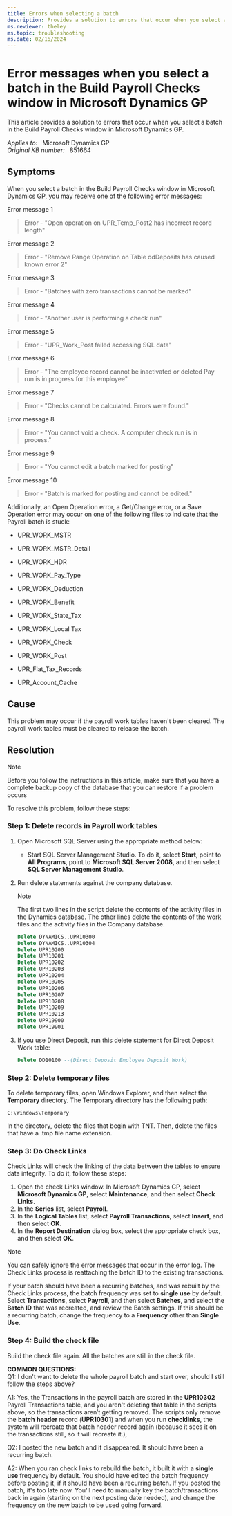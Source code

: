 ```yaml
---
title: Errors when selecting a batch
description: Provides a solution to errors that occur when you select a batch in the Build Payroll Checks window in Microsoft Dynamics GP.
ms.reviewer: theley
ms.topic: troubleshooting
ms.date: 02/16/2024
---
```

# Error messages when you select a batch in the Build Payroll Checks window in Microsoft Dynamics GP

This article provides a solution to errors that occur when you select a batch in the Build Payroll Checks window in Microsoft Dynamics GP.

_Applies to:_ &nbsp; Microsoft Dynamics GP  
_Original KB number:_ &nbsp; 851664

## Symptoms

When you select a batch in the Build Payroll Checks window in Microsoft Dynamics GP, you may receive one of the following error messages:

Error message 1
> Error - "Open operation on UPR_Temp_Post2 has incorrect record length"

Error message 2
> Error - "Remove Range Operation on Table ddDeposits has caused known error 2"

Error message 3
> Error - "Batches with zero transactions cannot be marked"

Error message 4
> Error - "Another user is performing a check run"

Error message 5
> Error - "UPR_Work_Post failed accessing SQL data"

Error message 6
> Error - "The employee record cannot be inactivated or deleted Pay run is in progress for this employee"

Error message 7
> Error - "Checks cannot be calculated. Errors were found."

Error message 8
> Error - "You cannot void a check. A computer check run is in process."

Error message 9
> Error - "You cannot edit a batch marked for posting"

Error message 10
> Error - "Batch is marked for posting and cannot be edited."

Additionally, an Open Operation error, a Get/Change error, or a Save Operation error may occur on one of the following files to indicate that the Payroll batch is stuck:

- UPR_WORK_MSTR

- UPR_WORK_MSTR_Detail

- UPR_WORK_HDR

- UPR_WORK_Pay_Type

- UPR_WORK_Deduction

- UPR_WORK_Benefit

- UPR_WORK_State_Tax

- UPR_WORK_Local Tax

- UPR_WORK_Check

- UPR_WORK_Post

- UPR_Flat_Tax_Records

- UPR_Account_Cache

## Cause

This problem may occur if the payroll work tables haven't been cleared. The payroll work tables must be cleared to release the batch.

## Resolution

> [!NOTE]
> Before you follow the instructions in this article, make sure that you have a complete backup copy of the database that you can restore if a problem occurs

To resolve this problem, follow these steps:

### Step 1: Delete records in Payroll work tables


1. Open Microsoft SQL Server using the appropriate method below:
   - Start SQL Server Management Studio. To do it, select **Start**, point to **All Programs**, point to **Microsoft SQL Server 2008**, and then select **SQL Server Management Studio**.

2. Run delete statements against the company database.

    > [!NOTE]
    > The first two lines in the script delete the contents of the activity files in the Dynamics database. The other lines delete the contents of the work files and the activity files in the Company database.

    ```sql
    Delete DYNAMICS..UPR10300
    Delete DYNAMICS..UPR10304
    Delete UPR10200
    Delete UPR10201
    Delete UPR10202
    Delete UPR10203
    Delete UPR10204
    Delete UPR10205
    Delete UPR10206
    Delete UPR10207
    Delete UPR10208
    Delete UPR10209
    Delete UPR10213
    Delete UPR19900
    Delete UPR19901
    ```

3. If you use Direct Deposit, run this delete statement for Direct Deposit Work table:

    ```sql
    Delete DD10100 --(Direct Deposit Employee Deposit Work)
    ```

### Step 2: Delete temporary files

To delete temporary files, open Windows Explorer, and then select the **Temporary** directory. The Temporary directory has the following path:

`C:\Windows\Temporary`

In the directory, delete the files that begin with TNT. Then, delete the files that have a .tmp file name extension.

### Step 3: Do Check Links

Check Links will check the linking of the data between the tables to ensure data integrity. To do it, follow these steps:

1. Open the check Links window. In Microsoft Dynamics GP, select **Microsoft Dynamics GP**, select **Maintenance**, and then select **Check Links.**  
2. In the **Series** list, select **Payroll**.
3. In the **Logical Tables** list, select **Payroll Transactions**, select **Insert**, and then select **OK**.
4. In the **Report Destination** dialog box, select the appropriate check box, and then select **OK**.

> [!NOTE]
> You can safely ignore the error messages that occur in the error log. The Check Links process is reattaching the batch ID to the existing transactions.  
>
> If your batch should have been a recurring batches, and was rebuilt by the Check Links process, the batch frequency was set to **single use** by default. Select **Transactions**, select **Payroll**, and then select **Batches**, and select the **Batch ID** that was recreated, and review the Batch settings. If this should be a recurring batch, change the frequency to a **Frequency** other than **Single Use**.

### Step 4: Build the check file

Build the check file again. All the batches are still in the check file.

**COMMON QUESTIONS:**  
Q1:  I don't want to delete the whole payroll batch and start over, should I still follow the steps above?

A1:  Yes, the Transactions in the payroll batch are stored in the **UPR10302** Payroll Transactions table, and you aren't deleting that table in the scripts above, so the transactions aren’t getting removed. The scripts only remove the **batch** **header** record (**UPR10301**) and when you run **checklinks**, the system will recreate that batch header record again (because it sees it on the transactions still, so it will recreate it.),

Q2: I posted the new batch and it disappeared. It should have been a recurring batch.

A2:  When you ran check links to rebuild the batch, it built it with a **single use** frequency by default. You should have edited the batch frequency before posting it, if it should have been a recurring batch. If you posted the batch, it's too late now. You'll need to manually key the batch/transactions back in again (starting on the next posting date needed), and change the frequency on the new batch to be used going forward.

